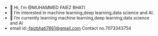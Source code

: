 - 👋 Hi, I’m @MUHAMMED FAIEZ BHATI
- 👀 I’m interested in machine learning,deep learning,data science and AI.
- 🌱 I’m currently learning machine learning,deep learning,data science and AI
- email id:-faizbhati7861@gmail.com
Contact no.7073343754

<!---
faiezbhati7861/faiezbhati7861 is a ✨ special ✨ repository because its `README.md` (this file) appears on your GitHub profile.
You can click the Preview link to take a look at your changes.
--->
